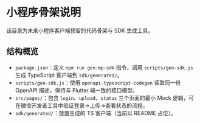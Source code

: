 # 小程序骨架说明

该目录为未来小程序客户端预留的代码骨架与 SDK 生成工具。

## 结构概览
- `package.json`：定义 `npm run gen:mp-sdk` 指令，调用 `scripts/gen-sdk.js` 生成 TypeScript 客户端到 `sdk/generated/`。
- `scripts/gen-sdk.js`：使用 `openapi-typescript-codegen` 读取同一份 OpenAPI 描述，保持与 Flutter 端一致的接口模型。
- `src/pages/`：包含 `login`、`upload`、`status` 三个页面的最小 Mock 逻辑，可在微信开发者工具中验证登录→上传→查看状态的流程。
- `sdk/generated/`：放置生成的 TS 客户端（当前以 README 占位）。
